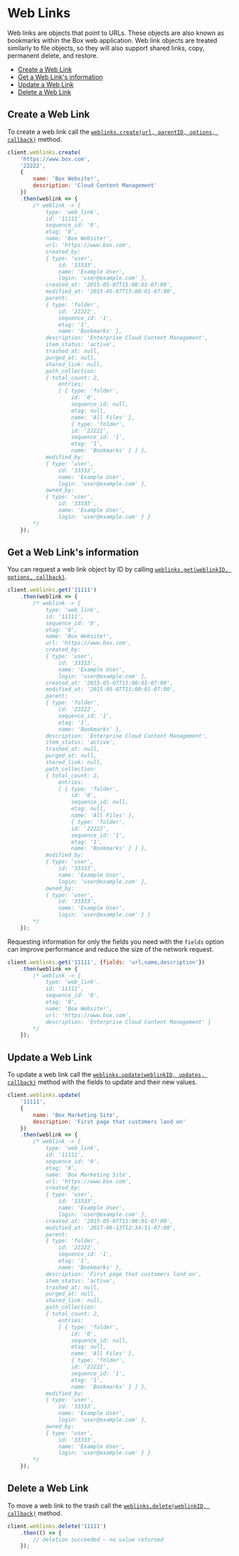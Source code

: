 Web Links
=========

Web links are objects that point to URLs. These objects are also known as bookmarks within the Box web application.
Web link objects are treated similarly to file objects, so they will also support shared links, copy, permanent delete,
and restore.

<!-- START doctoc generated TOC please keep comment here to allow auto update -->
<!-- DON'T EDIT THIS SECTION, INSTEAD RE-RUN doctoc TO UPDATE -->


- [Create a Web Link](#create-a-web-link)
- [Get a Web Link's information](#get-a-web-links-information)
- [Update a Web Link](#update-a-web-link)
- [Delete a Web Link](#delete-a-web-link)

<!-- END doctoc generated TOC please keep comment here to allow auto update -->

Create a Web Link
-----------------

To create a web link call the [`weblinks.create(url, parentID, options, callback)`](http://opensource.box.com/box-node-sdk/jsdoc/WebLinks.html#create)
method.

```js
client.weblinks.create(
	'https://www.box.com',
	'22222',
	{
		name: 'Box Website!',
		description: 'Cloud Content Management'
	})
	.then(weblink => {
		/* weblink -> {
			type: 'web_link',
			id: '11111',
			sequence_id: '0',
			etag: '0',
			name: 'Box Website!',
			url: 'https://www.box.com',
			created_by: 
			{ type: 'user',
				id: '33333',
				name: 'Example User',
				login: 'user@example.com' },
			created_at: '2015-05-07T15:00:01-07:00',
			modified_at: '2015-05-07T15:00:01-07:00',
			parent: 
			{ type: 'folder',
				id: '22222',
				sequence_id: '1',
				etag: '1',
				name: 'Bookmarks' },
			description: 'Enterprise Cloud Content Management',
			item_status: 'active',
			trashed_at: null,
			purged_at: null,
			shared_link: null,
			path_collection: 
			{ total_count: 2,
				entries: 
				[ { type: 'folder',
					id: '0',
					sequence_id: null,
					etag: null,
					name: 'All Files' },
					{ type: 'folder',
					id: '22222',
					sequence_id: '1',
					etag: '1',
					name: 'Bookmarks' } ] },
			modified_by: 
			{ type: 'user',
				id: '33333',
				name: 'Example User',
				login: 'user@example.com' },
			owned_by: 
			{ type: 'user',
				id: '33333',
				name: 'Example User',
				login: 'user@example.com' } }
		*/
	});
```

Get a Web Link's information
----------------------------

You can request a web link object by ID by calling
[`weblinks.get(weblinkID, options, callback)`](http://opensource.box.com/box-node-sdk/jsdoc/WebLinks.html#get).

```js
client.weblinks.get('11111')
	.then(weblink => {
		/* weblink -> {
			type: 'web_link',
			id: '11111',
			sequence_id: '0',
			etag: '0',
			name: 'Box Website!',
			url: 'https://www.box.com',
			created_by: 
			{ type: 'user',
				id: '33333',
				name: 'Example User',
				login: 'user@example.com' },
			created_at: '2015-05-07T15:00:01-07:00',
			modified_at: '2015-05-07T15:00:01-07:00',
			parent: 
			{ type: 'folder',
				id: '22222',
				sequence_id: '1',
				etag: '1',
				name: 'Bookmarks' },
			description: 'Enterprise Cloud Content Management',
			item_status: 'active',
			trashed_at: null,
			purged_at: null,
			shared_link: null,
			path_collection: 
			{ total_count: 2,
				entries: 
				[ { type: 'folder',
					id: '0',
					sequence_id: null,
					etag: null,
					name: 'All Files' },
					{ type: 'folder',
					id: '22222',
					sequence_id: '1',
					etag: '1',
					name: 'Bookmarks' } ] },
			modified_by: 
			{ type: 'user',
				id: '33333',
				name: 'Example User',
				login: 'user@example.com' },
			owned_by: 
			{ type: 'user',
				id: '33333',
				name: 'Example User',
				login: 'user@example.com' } }
		*/
	});
```

Requesting information for only the fields you need with the `fields` option
can improve performance and reduce the size of the network request.

```js
client.weblinks.get('11111', {fields: 'url,name,description'})
	.then(weblink => {
		/* weblink -> {
			type: 'web_link',
			id: '11111',
			sequence_id: '0',
			etag: '0',
			name: 'Box Website!',
			url: 'https://www.box.com',
			description: 'Enterprise Cloud Content Management' }
		*/
	});
```

Update a Web Link
-----------------

To update a web link call the [`weblinks.update(weblinkID, updates, callback)`](http://opensource.box.com/box-node-sdk/jsdoc/WebLinks.html#update)
method with the fields to update and their new values.

```js
client.weblinks.update(
	'11111',
	{
		name: 'Box Marketing Site',
		description: 'First page that customers land on'
	})
	.then(weblink => {
		/* weblink -> {
			type: 'web_link',
			id: '11111',
			sequence_id: '0',
			etag: '0',
			name: 'Box Marketing Site',
			url: 'https://www.box.com',
			created_by: 
			{ type: 'user',
				id: '33333',
				name: 'Example User',
				login: 'user@example.com' },
			created_at: '2015-05-07T15:00:01-07:00',
			modified_at: '2017-06-13T12:34:51-07:00',
			parent: 
			{ type: 'folder',
				id: '22222',
				sequence_id: '1',
				etag: '1',
				name: 'Bookmarks' },
			description: 'First page that customers land on',
			item_status: 'active',
			trashed_at: null,
			purged_at: null,
			shared_link: null,
			path_collection: 
			{ total_count: 2,
				entries: 
				[ { type: 'folder',
					id: '0',
					sequence_id: null,
					etag: null,
					name: 'All Files' },
					{ type: 'folder',
					id: '22222',
					sequence_id: '1',
					etag: '1',
					name: 'Bookmarks' } ] },
			modified_by: 
			{ type: 'user',
				id: '33333',
				name: 'Example User',
				login: 'user@example.com' },
			owned_by: 
			{ type: 'user',
				id: '33333',
				name: 'Example User',
				login: 'user@example.com' } }
		*/
	});
```

Delete a Web Link
-----------------

To move a web link to the trash call the [`weblinks.delete(weblinkID, callback)`](http://opensource.box.com/box-node-sdk/jsdoc/WebLinks.html#delete)
method.

```js
client.weblinks.delete('11111')
	.then(() => {
		// deletion succeeded — no value returned
	});
```
